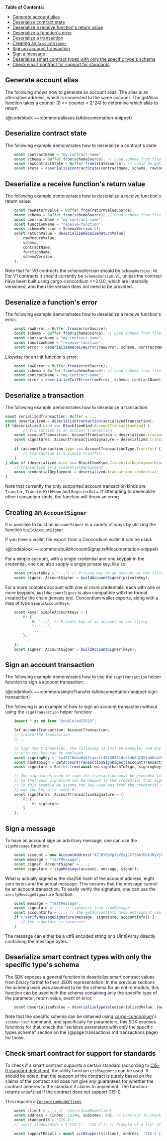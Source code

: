 
**Table of Contents:**
<!--toc:start-->
- [Generate account alias](#generate-account-alias)
- [Deserialize contract state](#deserialize-contract-state)
- [Deserialize a receive function's return value](#deserialize-a-receive-functions-return-value)
- [Deserialize a function's error](#deserialize-a-functions-error)
- [Deserialize a transaction](#deserialize-a-transaction)
- [Creating an `AccountSigner`](#creating-an-accountsigner)
- [Sign an account transaction](#sign-an-account-transaction)
- [Sign a message](#sign-a-message)
- [Deserialize smart contract types with only the specific type's schema](#deserialize-smart-contract-types-with-only-the-specific-types-schema)
- [Check smart contract for support for standards](#check-smart-contract-for-support-for-standards)
<!--toc:end-->

## Generate account alias

The following shows how to generate an account alias. The alias is an
alternative address, which is connected to the same account.  The getAlias
function takes a counter (0 <= counter < 2^24) to determine which alias
to return.

{@codeblock ~~:common/aliases.ts#documentation-snippet}

## Deserialize contract state

The following example demonstrates how to deserialize a contract's state:

```ts
    const contractName = "my-contract-name"
    const schema = Buffer.from(schemaSource); // Load schema from file
    const rawContractState = Buffer.from(stateSource); // Could be getinstanceInfo(...).model
    const state = deserializeContractState(contractName, schema, rawContractState);
```

## Deserialize a receive function's return value

The following example demonstrates how to deserialize a receive function's
return value:

```ts
    const rawReturnValue = Buffer.from(returnValueSource);
    const schema = Buffer.from(schemaSource); // Load schema from file
    const contractName = "my-contract-name";
    const functionName = "receive-function";
    const schemaVersion = SchemaVersion.V1;
    const returnValue = deserializeReceiveReturnValue(
        rawReturnValue,
        schema,
        contractName,
        functionName,
        schemaVersion
    );
```

Note that for V0 contracts the schemaVersion should be `SchemaVersion.V0`. For
V1 contracts it should currently be `SchemaVersion.V1`, unless the contract
have been built using cargo-concordium >=2.0.0, which are internally versioned,
and then the version does not need to be provided.

## Deserialize a function's error

The following example demonstrates how to deserialize a receive function's error:

```ts
    const rawError = Buffer.from(errorSource);
    const schema = Buffer.from(schemaSource); // Load schema from file
    const contractName = "my-contract-name";
    const functionName = "receive-function";
    const error = deserializeReceiveError(rawError, schema, contractName, functionName);
```

Likewise for an init function's error:

```ts
    const rawError = Buffer.from(errorSource);
    const schema = Buffer.from(schemaSource); // Load schema from file
    const contractName = "my-contract-name";
    const error = deserializeInitError(rawError, schema, contractName);
```

## Deserialize a transaction

<!-- TODO: Add typechecked examples for this section -->
The following example demonstrates how to deserialize a transaction:

```ts
const serializedTransaction: Buffer = ...
const deserialized = deserializeTransaction(serializedTransaction);
if (deserialized.kind === BlockItemKind.AccountTransactionKind) {
        // transaction is an account transaction
    const accountTransaction: AccountTransaction = deserialized.transaction.accountTransaction;
    const signatures: AccountTransactionSignature = deserialized.transaction.signatures;
    ...
    if (accountTransaction.type === AccountTransactionType.Transfer) {
        // transaction is a simple transfer
    }
} else if (deserialized.kind === BlockItemKind.CredentialDeploymentKind) {
    // transaction is a credentialDeployment
    const credentialDeployment = deserialized.transaction.credential;
}
```

Note that currently the only supported account transaction kinds are
`Transfer`, `TransferWithMemo` and `RegisterData`. If attempting to deserialize
other transaction kinds, the function will throw an error;

## Creating an `AccountSigner`

It is possible to build an `AccountSigner` in a variety of ways by utilizing
the function `buildAccountSigner`.

If you have a wallet file export from a Concordium wallet it can be used:

{@codeblock ~~:common/buildAccountSigner.ts#documentation-snippet}

For a simple account, with a single credential and one keypair in the
credential, one can also supply a single private key, like so:

```ts
    const privateKey = '...'; // Private key of an account as hex string
    const signer: AccountSigner = buildAccountSigner(privateKey);
```

For a more complex account with one or more credentials, each with one or more
keypairs, `buildAccountSigner` is also compatible with the format created by
the chain genesis tool, Concordium wallet exports, along with a map of type
`SimpleAccountKeys`.

```ts
    const keys: SimpleAccountKeys = {
        0: {
            0: '...', // Private key of an account as hex string
            1: '...',
            ...
        },
        ...
    };
    const signer: AccountSigner = buildAccountSigner(keys);
```

## Sign an account transaction

The following example demonstrates how to use the `signTransaction` helper
function to sign a account transaction:

{@codeblock ~~:common/simpleTransfer.ts#documentation-snippet-sign-transaction}

The following is an example of how to sign an account transaction without
using the `signTransaction` helper function:

<!-- TODO: Add typechecked examples for this codeblock -->
```ts
    import * as ed from "@noble/ed25519";

    let accountTransaction: AccountTransaction;
    // Create the transaction
    // ...

    // Sign the transaction, the following is just an example, and any method for signing
    // with the key can be employed.
    const signingKey = "ce432f6bba0d47caec1f45739331dc354b6d749fdb8ab7c2b7f6cb24db39ca0c";
    const hashToSign = getAccountTransactionSignDigest(accountTransaction);
    const signature = Buffer.from(await ed.sign(hashToSign, signingKey)).toString("hex");

    // The signatures used to sign the transaction must be provided in a structured way,
    // so that each signature can be mapped to the credential that signed the transaction.
    // In this example we assume the key used was from the credential with index 0, and it
    // was the key with index 0.
    const signatures: AccountTransactionSignature = {
        0: {
            0: signature
        }
    };
```

## Sign a message

<!-- TODO: Add typechecked examples for this section -->
To have an account sign an arbritrary message, one can use the `signMessage`
function:

```ts
    const account = new AccountAddress("4ZJBYQbVp3zVZyjCXfZAAYBVkJMyVj8UKUNj9ox5YqTCBdBq2M");
    const message = "testMessage";
    const signer: AccountSigner = ...;
    const signature = signMessage(account, message, signer);
```

What is actually signed is the sha256 hash of the account address, eight
zero bytes and the actual message. This ensures that the message cannot
be an account transaction. To easily verify the signature, one can use the
`verifyMessageSignature` function:

```ts
    const message = "testMessage";
    const signature = ...; // signature from signMessage
    const accountInfo = ...; // the getAccountInfo node entrypoint can be used for this
    if (!verifyMessageSignature(message, signature, accountInfo)) {
       // the signature is incorrect
    }
```

The message can either be a utf8 encoded string or a Uint8Array directly
containing the message bytes.

## Deserialize smart contract types with only the specific type's schema

The SDK exposes a general function to deserialize smart contract values
from binary format to their JSON representation. In the previous sections
the schema used was assumed to be the schema for an entire module, this
function can be used with the schema containing only the specific type of
the parameter, return value, event or error.

```ts
    const deserializedValue = deserializeTypeValue(serializedValue, rawTypeSchema);
```

Note that the specific schema can be obtained using
[cargo-concordium](https://developer.concordium.software/en/mainnet/smart-contracts/guides/setup-tools.html#cargo-concordium)'s
`schema-json` command, and specifically for parameters, this SDK exposes
functions for that, check the "serialize parameters with only the specific
types schema" section on the {@page transactions.md transactions page}
for those.

## Check smart contract for support for standards

To check if a smart contract supports a certain standard (according to [CIS-0
standard detection](https://proposals.concordium.software/CIS/cis-0.html)),
the utility function `cis0Supports` can be used. It should be noted, that
the support of the contract is purely based on the claims of the contract
and does not give any guarantees for whether the contract adheres to the
standard it claims to implement. The function returns `undefined` if the
contract does not support CIS-0.

This requires a [`ConcordiumNodeClient`](../modules/Common_GRPC_Client.html).

```ts
    const client = ...; // `ConcordiumNodeClient`
    const address = {index: 1234n, subindex: 0n}; // Contract to check for support.
    const standardId = 'CIS-2';
    // const standardIds = ['CIS-1', 'CIS-2']; // Example of a list of standards to check for.

    const supportResult = await cis0Supports(client, address, 'CIS-2');
```
